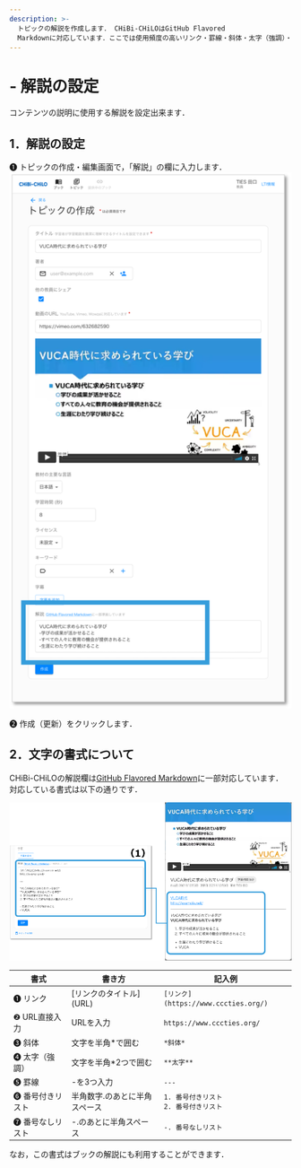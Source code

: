 ```yaml
---
description: >-
  トピックの解説を作成します． CHiBi-CHiLOはGitHub Flavored
  Markdownに対応しています．ここでは使用頻度の高いリンク・罫線・斜体・太字（強調）・番号付きリスト・番号なしリストの設定方法を紹介します．
---
```


# - 解説の設定

コンテンツの説明に使用する解説を設定出来ます．

## 1．解説の設定

❶ トピックの作成・編集画面で，「解説」の欄に入力します．
 ![](<../.gitbook/assets/image (472).png>)

❷ 作成（更新）をクリックします．

## 2．文字の書式について

CHiBi-CHiLOの解説欄は[GitHub Flavored Markdown](https://github.github.com/gfm/)に一部対応しています．\
対応している書式は以下の通りです．

![](<../.gitbook/assets/image (269).png>)


| 書式        | 書き方                          | 記入例                                                       |
| --------- | ---------------------------- | --------------------------------------------------------- |
| ❶ リンク     | \[リンクのタイトル]\(URL)            | `[リンク](https://www.cccties.org/)`                         |
| ❷ URL直接入力 | URLを入力                       | `https://www.cccties.org/` |
| ❸ 斜体      | 文字を半角\*で囲む                   | <code>\*斜体\*</code>                                                    |
| ❹ 太字（強調）  | 文字を半角\*2つで囲む                 | <code>\*\*太字\*\*</code>                                                |
| ❺ 罫線      | -を3つ入力             | <code>---</code>                                                       |
| ❻ 番号付きリスト | 半角数字.のあとに半角スペース      | <code>1\. 番号付きリスト<br>2\. 番号付きリスト</code>                    |
| ❼ 番号なしリスト | -.のあとに半角スペース | <code>-\. 番号なしリスト<code>                                                |

なお，この書式はブックの解説にも利用することができます．
